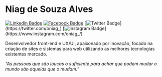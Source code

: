 # Niag de Souza Alves

[![Linkedin Badge](https://img.shields.io/badge/-Niag%20Alves-bf360c?style=flat-square&logo=Linkedin&logoColor=white&link=https://www.linkedin.com/in/niagsouza/)](https://www.linkedin.com/in/niagsouza/) 
[![Facebook Badge](https://img.shields.io/badge/-Niag%20Alves-bf360c?style=flat-square&logo=Facebook&logoColor=white&link=https://pt-br.facebook.com/niag.souza)](https://pt-br.facebook.com/niag.souza)
[![Twitter Badge](https://img.shields.io/badge/-@oniag__-bf360c?style=flat-square&labelColor=bf360c&logo=twitter&logoColor=white&link=https://twitter.com/oniag_)](https://twitter.com/oniag_) 
[![Instagram Badge](https://img.shields.io/badge/-oniag__-bf360c?style=flat-square&logo=Instagram&logoColor=white&link=https://www.instagram.com/oniag_)](https://www.instagram.com/oniag_/)


Desenvolvedor front-end e UX/UI, apaixonado por inovação, focado na criação de sites e sistemas para web utilizando as melhores tecnologias existentes mercado.


*“As pessoas que são loucas o suficiente para achar que podem mudar o mundo são aquelas que o mudam.”*

